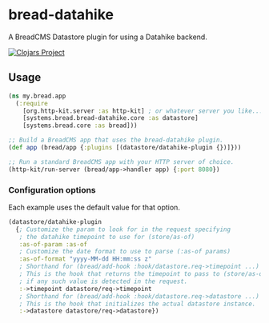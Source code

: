 # bread-datahike

A BreadCMS Datastore plugin for using a Datahike backend.

[![Clojars Project](https://img.shields.io/clojars/v/systems.bread/bread-datahike.svg)](https://clojars.org/systems.bread/bread-datahike)

## Usage

```clojure
(ns my.bread.app
  (:require
    [org.http-kit.server :as http-kit] ; or whatever server you like...
    [systems.bread.bread-datahike.core :as datastore]
    [systems.bread.core :as bread]))

;; Build a BreadCMS app that uses the bread-datahike plugin.
(def app (bread/app {:plugins [(datastore/datahike-plugin {})]}))

;; Run a standard BreadCMS app with your HTTP server of choice.
(http-kit/run-server (bread/app->handler app) {:port 8080})
```

### Configuration options

Each example uses the default value for that option.

```clojure
(datastore/datahike-plugin
  {; Customize the param to look for in the request specifying
   ; the datahike timepoint to use for (store/as-of)
   :as-of-param :as-of
   ; Customize the date format to use to parse (:as-of params)
   :as-of-format "yyyy-MM-dd HH:mm:ss z"
   ; Shorthand for (bread/add-hook :hook/datastore.req->timepoint ...)
   ; This is the hook that returns the timepoint to pass to (store/as-of @db ...)
   ; if any such value is detected in the request.
   :->timepoint datastore/req->timepoint
   ; Shorthand for (bread/add-hook :hook/datastore.req->datastore ...)
   ; This is the hook that initializes the actual datastore instance.
   :->datastore datastore/req->datastore})
```